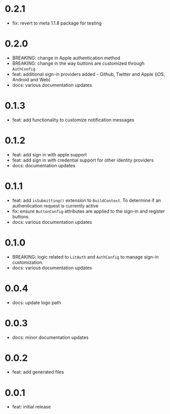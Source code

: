 # 0.2.1

- fix: revert to meta 1.1.8 package for testing

# 0.2.0

- BREAKING: change in Apple authentication method
- BREAKING: change in the way buttons are customized through `AuthConfig`
- feat: additional sign-in providers added - Github, Twitter and Apple (iOS, Android and Web)
- docs: various documentation updates

# 0.1.3

- feat: add functionality to customize notification messages

# 0.1.2

- feat: add sign in with apple support
- feat: add sign in with credential support for other identity providers
- docs: documentation updates

# 0.1.1

- feat: add `isSubmitting()` extension to `BuildContext`. To determine if an authentication request is currently active
- fix: ensure `ButtonConfig` attributes are applied to the sign-in and register buttons.
- docs: various documentation updates

# 0.1.0

- BREAKING: logic related to `LitAuth` and `AuthConfig` to manage sign-in customization.
- docs: various documentation updates

# 0.0.4

- docs: update logo path

# 0.0.3

- docs: minor documentation updates

# 0.0.2

- feat: add generated files

# 0.0.1

- feat: initial release
